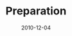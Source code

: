 ---
layout: message
category: message
series: "The 365 Days of Christmas"
title: "Preparation"
date: 2010-12-04
audio-description: "Discover, honor and learn from these icons.  "
audio: ""
audio-title: "Nehemiah"
audio-duration: ":"
audio-description: "Jenny Baker talks about what it means to prepare room for Jesus in our lives."
audio: "http://s3.amazonaws.com/crossroadsaudiomessages/preparation.mp3"
audio-title: "Preparation"
audio-duration: "36:23"
video-description: "Jenny Baker talks about what it means to prepare room for Jesus in our lives."
video-title: "Preparation"
video: "https://s3.amazonaws.com/crossroadsvideomessages/preparation.mp4"
video-poster: "https://www.crossroads.net/uploadedfiles/preparation_still.jpg"
program-description: "Preparation (Program)"
program: "http://www.crossroads.net/players/media/hq/12_04-05_10Program.pdf"
program-title: "Preparation (Program)"
---